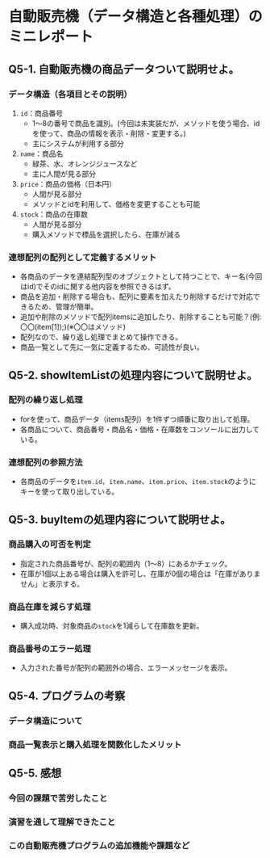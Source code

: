# 自動販売機（データ構造と各種処理）のミニレポート
## Q5-1. 自動販売機の商品データついて説明せよ。
### データ構造（各項目とその説明）
1. `id`：商品番号
	  * 1～8の番号で商品を識別。(今回は未実装だが、メソッドを使う場合、idを使って、商品の情報を表示・削除・変更する。)
	  * 主にシステムが利用する部分
2. `name`：商品名
	  * 緑茶、水、オレンジジュースなど
	  * 主に人間が見る部分
3. `price`：商品の価格（日本円）
	  * 人間が見る部分
	  * メソッドとidを利用して、価格を変更することも可能
4. `stock`：商品の在庫数
	  * 人間が見る部分
	  * 購入メソッドで標品を選択したら、在庫が減る

### 連想配列の配列として定義するメリット

- 各商品のデータを連結配列型のオブジェクトとして持つことで、キー名(今回はid)でそのidに関する他内容を参照できるはず。
- 商品を追加・削除する場合も、配列に要素を加えたり削除するだけで対応できるため、管理が簡単。
- 追加や削除のメソッドで配列itemsに追加したり、削除することも可能？(例:〇〇(item[1]);)(※〇〇はメソッド)
- 配列なので、繰り返し処理でまとめて操作できる。
- 商品一覧として先に一気に定義するため、可読性が良い。
  
## Q5-2. showItemListの処理内容について説明せよ。
### 配列の繰り返し処理
- forを使って、商品データ（items配列）を1件ずつ順番に取り出して処理。
- 各商品について、商品番号・商品名・価格・在庫数をコンソールに出力している。
### 連想配列の参照方法
- 各商品のデータを`item.id`、`item.name`、`item.price`、`item.stock`のようにキーを使って取り出している。

## Q5-3. buyItemの処理内容について説明せよ。
### 商品購入の可否を判定
- 指定された商品番号が、配列の範囲内（1～8）にあるかチェック。
- 在庫が1個以上ある場合は購入を許可し、在庫が0個の場合は「在庫がありません」と表示する。

### 商品在庫を減らす処理
- 購入成功時、対象商品の`stock`を1減らして在庫数を更新。

### 商品番号のエラー処理
- 入力された番号が配列の範囲外の場合、エラーメッセージを表示。

## Q5-4. プログラムの考察
### データ構造について
### 商品一覧表示と購入処理を関数化したメリット
## Q5-5. 感想
### 今回の課題で苦労したこと
### 演習を通して理解できたこと
### この自動販売機プログラムの追加機能や課題など
